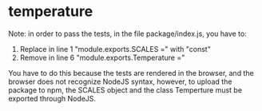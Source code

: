 # temperature

Note: in order to pass the tests, in the file package/index.js, you have to:
1. Replace in line 1 "module.exports.SCALES =" with "const"
2. Remove in line 6 "module.exports.Temperature ="

You have to do this because the tests are rendered in the browser, and the browser does not recognize NodeJS syntax, however, to upload the package to npm, the SCALES object and the class Temperture must be exported through NodeJS.
